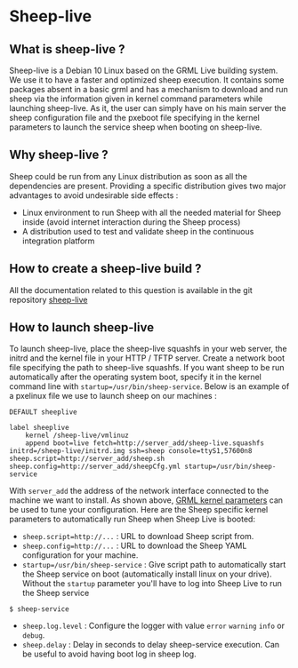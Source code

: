# Sheep-live

## What is sheep-live ?

Sheep-live is a Debian 10 Linux based on the GRML Live building system.
We use it to have a faster and optimized sheep execution.
It contains some packages absent in a basic grml and has a mechanism to download and run sheep via the information given in kernel command parameters while launching sheep-live.
As it, the user can simply have on his main server the sheep configuration file and the pxeboot file specifying in the kernel parameters to launch the service sheep when booting on sheep-live.

## Why sheep-live ?

Sheep could be run from any Linux distribution as soon as all the dependencies are present.
Providing a specific distribution gives two major advantages to avoid undesirable side effects :

* Linux environment to run Sheep with all the needed material for Sheep inside (avoid internet interaction during the Sheep process)
* A distribution used to test and validate sheep in the continuous integration platform

## How to create a sheep-live build ?

All the documentation related to this question is available in the git repository [sheep-live](https://dev.splitted-desktop.com/sesame/sheep-live)

## How to launch sheep-live

To launch sheep-live, place the sheep-live squashfs in your web server, the initrd and the kernel file in your HTTP / TFTP server.
Create a network boot file specifying the path to sheep-live squashfs.
If you want sheep to be run automatically after the operating system boot, specify it in the kernel command line with `startup=/usr/bin/sheep-service`.
Below is an example of a pxelinux file we use to launch sheep on our machines :

```
DEFAULT sheeplive

label sheeplive
    kernel /sheep-live/vmlinuz
    append boot=live fetch=http://server_add/sheep-live.squashfs initrd=/sheep-live/initrd.img ssh=sheep console=ttyS1,57600n8  sheep.script=http://server_add/sheep.sh sheep.config=http://server_add/sheepCfg.yml startup=/usr/bin/sheep-service

```
With `server_add` the address of the network interface connected to the machine we want to install.
As shown above, [GRML kernel parameters](https://git.grml.org/?p=grml-live.git;a=blob_plain;f=templates/GRML/grml-cheatcodes.txt;hb=HEAD) can be used to tune your configuration.
Here are the Sheep specific kernel parameters to automatically run Sheep when Sheep Live is booted:

* `sheep.script=http://...` : URL to download Sheep script from.
* `sheep.config=http://...` : URL to download the Sheep YAML configuration for your machine.
* `startup=/usr/bin/sheep-service` : Give script path to automatically start the Sheep service on boot (automatically install linux on your drive).
Without the `startup` parameter you'll have to log into Sheep Live to run the Sheep service
```
$ sheep-service

```
* `sheep.log.level` : Configure the logger with value `error` `warning` `info` or `debug`.
* `sheep.delay` : Delay in seconds to delay sheep-service execution. Can be useful to avoid having boot log in sheep log.
